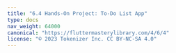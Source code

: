 ```yaml
---
title: "6.4 Hands-On Project: To-Do List App"
type: docs
nav_weight: 64000
canonical: "https://fluttermasterylibrary.com/4/6/4"
license: "© 2023 Tokenizer Inc. CC BY-NC-SA 4.0"
---
```

